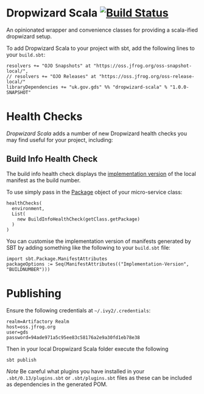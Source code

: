 # Dropwizard Scala [![Build Status](https://travis-ci.org/alphagov/dropwizard-scala.png?branch=master)](https://travis-ci.org/alphagov/dropwizard-scala)

An opinionated wrapper and convenience classes for providing a scala-ified
dropwizard setup.

To add Dropwizard Scala to your project with sbt, add the following lines to
your `build.sbt`:

    resolvers += "OJO Snapshots" at "https://oss.jfrog.org/oss-snapshot-local/",
    // resolvers += "OJO Releases" at "https://oss.jfrog.org/oss-release-local/"
    libraryDependencies += "uk.gov.gds" %% "dropwizard-scala" % "1.0.0-SNAPSHOT"

Health Checks
=============

*Dropwizard Scala* adds a number of new Dropwizard health checks you may find
useful for your project, including:

Build Info Health Check
-----------------------

The build info health check displays the
[implementation version](http://docs.oracle.com/javase/tutorial/deployment/jar/packageman.html)
of the local manifest as the build number.

To use simply pass in the
[Package](http://docs.oracle.com/javase/7/docs/api/java/lang/Package.html)
object of your micro-service class:

```
healthChecks(
  environment,
  List(
    new BuildInfoHealthCheck(getClass.getPackage)
  )
)
```

You can customise the implementation version of manifests generated by SBT by
adding something like the following to your `build.sbt` file:

```
import sbt.Package.ManifestAttributes
packageOptions := Seq(ManifestAttributes(("Implementation-Version", "BUILDNUMBER")))
```

Publishing
==========

Ensure the following credentials at ```~/.ivy2/.credentials```:

    realm=Artifactory Realm
    host=oss.jfrog.org
    user=gds
    password=94ade971a5c95ee83c58176a2e9a30fd1eb78e38

Then in your local Dropwizard Scala folder execute the following

    sbt publish

*Note* Be careful what plugins you have installed in your `.sbt/0.13/plugins.sbt`
or `.sbt/plugins.sbt` files as these can be included as dependencies in the
generated POM.
